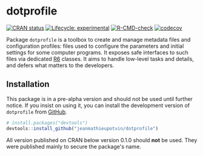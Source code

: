 # dotprofile

<!-- badges: start -->
[![CRAN status](https://www.r-pkg.org/badges/version/dotprofile)](https://CRAN.R-project.org/package=dotprofile)
[![Lifecycle: experimental](https://img.shields.io/badge/lifecycle-experimental-orange.svg)](https://lifecycle.r-lib.org/articles/stages.html#experimental)
[![R-CMD-check](https://github.com/jeanmathieupotvin/dotprofile/workflows/R-CMD-check/badge.svg)](https://github.com/jeanmathieupotvin/dotprofile/actions)
[![codecov](https://codecov.io/gh/jeanmathieupotvin/dotprofile/branch/main/graph/badge.svg?token=L2MONOIYND)](https://app.codecov.io/gh/jeanmathieupotvin/dotprofile)
<!-- badges: end -->

Package `dotprofile` is a toolbox to create and manage metadata files and
configuration profiles: files used to configure the parameters and initial
settings for some computer programs. It exposes safe interfaces to such
files via dedicated [R6](https://github.com/r-lib/R6) classes. It aims to
handle low-level tasks and details, and defers what matters to the developers.

## Installation

This package is in a pre-alpha version and should not be used until further
notice. If you insist on using it, you can install the development version
of `dotprofile` from [GitHub](https://github.com/).

``` r
# install.packages("devtools")
devtools::install_github("jeanmathieupotvin/dotprofile")
```

All version published on CRAN below version 0.1.0 should __not__ be used. 
They were published mainly to secure the package's name.
